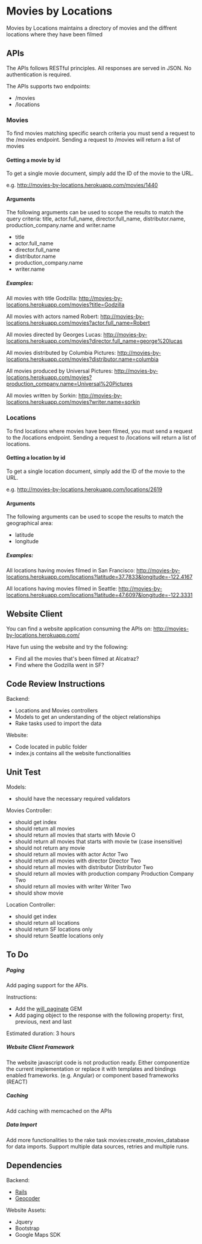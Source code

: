 # Movies by Locations

Movies by Locations maintains a directory of movies and the diffrent locations where they have been filmed

## APIs

The APIs follows RESTful principles. All responses are served in JSON. No authentication is required.

The APIs supports  two endpoints:

* /movies
* /locations


### Movies

To find movies matching specific search criteria you must send a request to the /movies endpoint. Sending a request to /movies will return a list of movies

#### Getting a movie by id

To get a single movie document, simply add the ID of the movie to the URL.

e.g. http://movies-by-locations.herokuapp.com/movies/1440

#### Arguments

The following arguments can be used to scope the results to match the query criteria: title, actor.full_name, director.full_name, distributor.name, production_company.name and writer.name

* title 
* actor.full_name
* director.full_name
* distributor.name
* production_company.name
* writer.name

##### Examples:

All movies with title Godzilla:
http://movies-by-locations.herokuapp.com/movies?title=Godzilla 

All movies with actors named Robert:
http://movies-by-locations.herokuapp.com/movies?actor.full_name=Robert

All movies directed by Georges Lucas: 
http://movies-by-locations.herokuapp.com/movies?director.full_name=george%20lucas

All movies distributed by Columbia Pictures:
http://movies-by-locations.herokuapp.com/movies?distributor.name=columbia

All movies produced by Universal Pictures:
http://movies-by-locations.herokuapp.com/movies?production_company.name=Universal%20Pictures

All movies written by Sorkin:
http://movies-by-locations.herokuapp.com/movies?writer.name=sorkin



### Locations

To find locations where movies have been filmed, you must send a request to the /locations endpoint. Sending a request to /locations will return a list of locations.

#### Getting a location by id

To get a single location document, simply add the ID of the movie to the URL.

e.g. http://movies-by-locations.herokuapp.com/locations/2619

#### Arguments

The following arguments can be used to scope the results to match the geographical area:

* latitude 
* longitude

##### Examples:

All locations having movies filmed in San Francisco:
http://movies-by-locations.herokuapp.com/locations?latitude=37.7833&longitude=-122.4167

All locations having movies filmed in Seattle:
http://movies-by-locations.herokuapp.com/locations?latitude=47.6097&longitude=-122.3331


## Website Client

You can find a website application consuming the APIs on:
http://movies-by-locations.herokuapp.com/

Have fun using the website and try the following:

* Find all the movies that's been filmed at Alcatraz?
* Find where the Godzilla went in SF?

## Code Review Instructions

Backend:
* Locations and Movies controllers
* Models to get an understanding of the object relationships
* Rake tasks used to import the data 
 
 Website:
 * Code located in public folder
 * index.js contains all the website functionalities


## Unit Test

Models:
* should have the necessary required validators

Movies Controller:
* should get index
* should return all movies
* should return all movies that starts with Movie O
* should return all movies that starts with movie tw (case insensitive)
* should not return any movie
* should return all movies with actor Actor Two
* should return all movies with director Director Two
* should return all movies with distributor Distributor Two
* should return all movies with production company Production Company Two
* should return all movies with writer Writer Two
* should show movie

Location Controller:
* should get index
* should return all locations
* should return SF locations only
* should return Seattle locations only


## To Do

##### Paging

Add paging support for the APIs.

Instructions: 
* Add the [will_paginate](https://github.com/mislav/will_paginate) GEM
* Add paging object to the response with the following property: first, previous, next and last

Estimated duration: 3 hours

##### Website Client Framework

The website javascript code is not production ready. Either componentize the current implementation or replace it with templates and bindings enabled frameworks. (e.g. Angular) or component based frameworks (REACT)

##### Caching

Add caching with memcached on the APIs 

##### Data Import

Add more functionalities to the rake task movies:create_movies_database for data imports. Support multiple data sources, retries and multiple runs.



## Dependencies

Backend:
* [Rails](https://github.com/rails/rails)
* [Geocoder](https://github.com/alexreisner/geocoder)

Website Assets:
* Jquery
* Bootstrap
* Google Maps SDK
